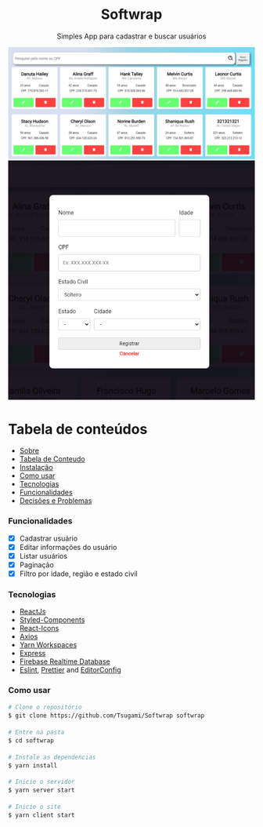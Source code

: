 <h1 align="center">Softwrap</h1>
<p align="center">Simples App para cadastrar e buscar usuários</p>

![Pagina Principal](.github/screenshots/cards.png)
![Formulário de Cadastrar e Atualizar usuário](.github/screenshots/form.png)

Tabela de conteúdos
=================
<!--ts-->
   * [Sobre](#Sobre)
   * [Tabela de Conteudo](#tabela-de-conteudo)
   * [Instalação](#instalacao)
   * [Como usar](#como-usar)
   * [Tecnologias](#Tecnologias)
   * [Funcionalidades](#Funcionalidades)
   * [Decisões e Problemas](https://github.com/Tsugami/Softwrap/issues/1)
<!--te-->

### Funcionalidades
- [x] Cadastrar usuário
- [x] Editar informações do usuário
- [x] Listar usuários
- [x] Paginação
- [x] Filtro por idade, região e estado civil

### Tecnologias
- [ReactJs](https://pt-br.reactjs.org/)
- [Styled-Components](https://styled-components.com/)
- [React-Icons](https://react-icons.github.io/react-icons/)
- [Axios](https://github.com/axios/axios)
- [Yarn Workspaces](https://classic.yarnpkg.com/en/docs/workspaces/)
- [Express](https://expressjs.com/)
- [Firebase Realtime Database](https://firebase.google.com/docs/database?hl=pt-br)
- [Eslint](https://eslint.org/), [Prettier](https://prettier.io/) and [EditorConfig](https://editorconfig.org/)


### Como usar
````bash
# Clone o repositório
$ git clone https://github.com/Tsugami/Softwrap softwrap

# Entre na pasta
$ cd softwrap

# Instale as dependencias
$ yarn install

# Inicie o servidor
$ yarn server start

# Inicie o site
$ yarn client start
````

